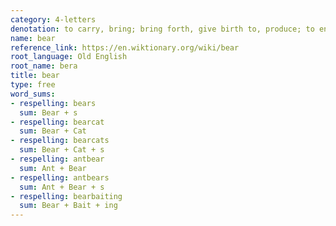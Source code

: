 ```yaml
---
category: 4-letters
denotation: to carry, bring; bring forth, give birth to, produce; to endure without resistance; to support, hold up, sustain; to wear
name: bear
reference_link: https://en.wiktionary.org/wiki/bear
root_language: Old English
root_name: bera
title: bear
type: free
word_sums:
- respelling: bears
  sum: Bear + s
- respelling: bearcat
  sum: Bear + Cat
- respelling: bearcats
  sum: Bear + Cat + s
- respelling: antbear
  sum: Ant + Bear
- respelling: antbears
  sum: Ant + Bear + s
- respelling: bearbaiting
  sum: Bear + Bait + ing
---
```

